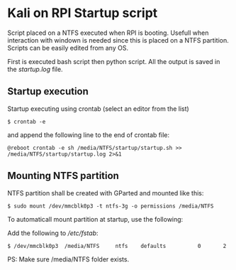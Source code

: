 # Kali on RPI Startup script

Script placed on a NTFS executed when RPI is booting. Usefull when interaction with windown is needed since this is placed on a NTFS partition. Scripts can be easily edited from any OS.

First is executed bash script then python script. All the output is saved in the *startup.log* file.

## Startup execution

Startup executing using crontab (select an editor from the list)
```
$ crontab -e
```

and append the following line to the end of crontab file:

```
@reboot crontab -e sh /media/NTFS/startup/startup.sh >> /media/NTFS/startup/startup.log 2>&1
```

## Mounting NTFS partition

NTFS partition shall be created with GParted and mounted like this:

```
$ sudo mount /dev/mmcblk0p3 -t ntfs-3g -o permissions /media/NTFS
```

To automaticall mount partition at startup, use the following:

Add the following to */etc/fstab*:
```
$ /dev/mmcblk0p3  /media/NTFS     ntfs    defaults          0       2
```

PS: Make sure /media/NTFS folder exists.
